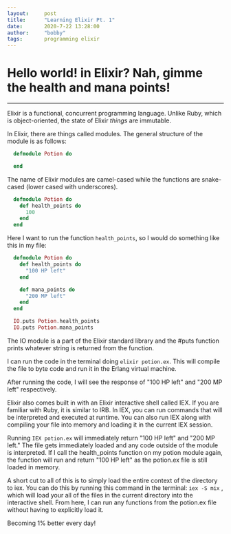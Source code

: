 ```yaml
---
layout:     post
title:      "Learning Elixir Pt. 1"
date:       2020-7-22 13:28:00
author:     "bobby"
tags:       programming elixir
---
```


# Hello world! in Elixir? Nah, gimme the health and mana points!

---

Elixir is a functional, concurrent programming language. Unlike Ruby, which is object-oriented, the state of Elixir _things_ are immutable. 

In Elixir, there are things called modules. The general structure of the module is as follows:

```elixir
  defmodule Potion do

  end
```

The name of Elixir modules are camel-cased while the functions are snake-cased (lower cased with underscores).

```elixir
  defmodule Potion do
    def health_points do
      100
    end
  end
```

Here I want to run the function ```health_points```, so I would do something like this in my file:

```elixir
  defmodule Potion do
    def health_points do
      "100 HP left"
    end

    def mana_points do
      "200 MP left"
    end
  end

  IO.puts Potion.health_points
  IO.puts Potion.mana_points
```
The IO module is a part of the Elixir standard library and the #puts function prints whatever string is returned from the function.

I can run the code in the terminal doing ```elixir potion.ex```. This will compile the file to byte code and run it in the Erlang virtual machine.

After running the code, I will see the response of "100 HP left" and "200 MP left" respectively. 

Elixir also comes built in with an Elixir interactive shell called IEX. If you are familiar with Ruby, it is similar to IRB. In IEX, you can run commands that will be interpreted and executed at runtime. You can also run IEX along with compiling your file into memory and loading it in the current IEX session. 

Running ```IEX potion.ex``` will immediately return "100 HP left" and "200 MP left." The file gets immediately loaded and any code outside of the module is interpreted. If I call the health_points function on my potion module again, the function will run and return "100 HP left" as the potion.ex file is still loaded in memory. 

A short cut to all of this is to simply load the entire context of the directory to iex. You can do this by running this command in the terminal: ```iex -S mix``` , which will load your all of the files in the current directory into the interactive shell. From here, I can run any functions from the potion.ex file without having to explicitly load it.

Becoming 1% better every day!